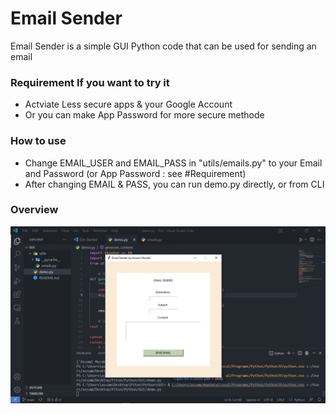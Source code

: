 # Email Sender

Email Sender is a simple GUI Python code that can be used for sending an email

### Requirement If you want to try it

- Actviate Less secure apps & your Google Account
- Or you can make App Password for more secure methode

### How to use

- Change EMAIL_USER and EMAIL_PASS in "utils/emails.py" to your Email and Password (or App Password : see #Requirement)
- After changing EMAIL & PASS, you can run demo.py directly, or from CLI

### Overview
![App Overview](https://github.com/Lavaruz/email-sender/blob/main/utils/app_overview.gif)
